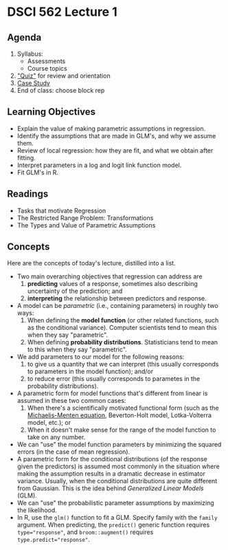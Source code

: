 # DSCI 562 Lecture 1

## Agenda

1. Syllabus:
	- Assessments
	- Course topics
2. ["Quiz"](./quiz.html) for review and orientation
3. [Case Study](./case_study.nb.html)
4. End of class: choose block rep

## Learning Objectives

- Explain the value of making parametric assumptions in regression. 
- Identify the assumptions that are made in GLM's, and why we assume them.
- Review of local regression: how they are fit, and what we obtain after fitting.
- Interpret parameters in a log and logit link function model.
- Fit GLM's in R.

## Readings

- Tasks that motivate Regression
- The Restricted Range Problem: Transformations
- The Types and Value of Parametric Assumptions

## Concepts

Here are the concepts of today's lecture, distilled into a list.

- Two main overarching objectives that regression can address are
    1. __predicting__ values of a response, sometimes also describing uncertainty of the prediction; and 
    2. __interpreting__ the relationship between predictors and response.
- A model can be _parametric_ (i.e., containing parameters) in roughly two ways: 
    1. When defining the __model function__ (or other related functions, such as the conditional variance). Computer scientists tend to mean this when they say "parametric".
    2. When defining __probability distributions__. Statisticians tend to mean to this when they say "parametric".
- We add parameters to our model for the following reasons:
    1. to give us a quantity that we can interpret (this usually corresponds to parameters in the model function); and/or
    2. to reduce error (this usually corresponds to parametes in the probability distributions).
- A parametric form for model functions that's different from linear is assumed in these two common cases:
    1. When there's a scientifically motivated functional form (such as the [Michaelis-Menten equation](https://ncss-wpengine.netdna-ssl.com/wp-content/themes/ncss/pdf/Procedures/NCSS/Michaelis-Menten_Equation.pdf), Beverton-Holt model, Lotka-Volterra model, etc.); or
    2. When it doesn't make sense for the range of the model function to take on any number.
- We can "use" the model function parameters by minimizing the squared errors (in the case of mean regression).
- A parametric form for the conditional distributions (of the response given the predictors) is assumed most commonly in the situation where making the assumption results in a dramatic decrease in estimator variance. Usually, when the conditional distributions are quite different from Gaussian. This is the idea behind _Generalized Linear Models_ (GLM).
- We can "use" the probabilistic parameter assumptions by maximizing the likelihood.
- In R, use the `glm()` function to fit a GLM. Specify family with the `family` argument. When predicting, the `predict()` generic function requires `type="response"`, and `broom::augment()` requires `type.predict="response"`.
